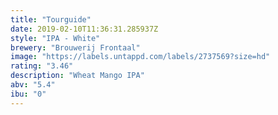 ```yaml
---
title: "Tourguide"
date: 2019-02-10T11:36:31.285937Z
style: "IPA - White"
brewery: "Brouwerij Frontaal"
image: "https://labels.untappd.com/labels/2737569?size=hd"
rating: "3.46"
description: "Wheat Mango IPA"
abv: "5.4"
ibu: "0"
---
```

